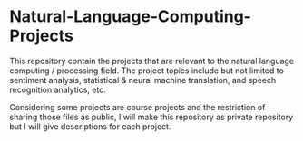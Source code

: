 # Natural-Language-Computing-Projects
This repository contain the projects that are relevant to the natural language computing / processing field. The project topics include but not limited to sentiment analysis, statistical & neural machine translation, and speech recognition analytics, etc. 

Considering some projects are course projects and the restriction of sharing those files as public, I will make this repository as private repository but I will give descriptions for each project. 


